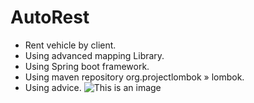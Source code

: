 # AutoRest
* Rent vehicle by client.
* Using advanced mapping Library.
* Using Spring boot framework.
* Using maven repository org.projectlombok » lombok.
* Using advice.
![This is an image](https://media.istockphoto.com/vectors/vector-vintage-car-vector-id888227368?k=20&m=888227368&s=612x612&w=0&h=fcN7gWQn2oCDlanoi5-QdBa009CpDtRVb2FHvQadXQ0=)
